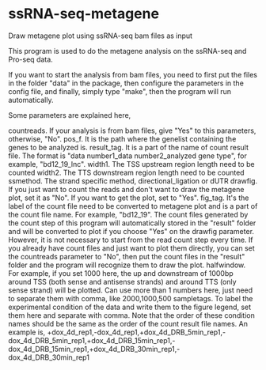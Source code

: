 # ssRNA-seq-metagene
Draw metagene plot using ssRNA-seq bam files as input

This program is used to do the metagene analysis on the ssRNA-seq and Pro-seq data.

If you want to start the analysis from bam files, you need to first put the files in the folder "data" in the package, then configure the parameters in the config file, and finally, simply type "make", then the program will run automatically.

Some parameters are explained here, 

countreads. If your analysis is from bam files, give "Yes" to this parameters, otherwise, "No".
pos_f. It is the path where the genelist containing the genes to be analyzed is.
result_tag. It is a part of the name of count result file. The format is "data number1_data number2_analyzed gene type", for example, "bd12_19_lnc".
width1. The TSS upstream region length need to be counted
width2. The TTS downstream region length need to be counted
ssmethod. The strand specific method, directional_ligation or dUTR
drawfig. If you just want to count the reads and don't want to draw the metagene plot, set it as "No". If you want to get the plot, set to "Yes".
fig_tag. It's the label of the count file need to be converted to metagene plot and is a part of the count file name. For example, "bd12_19". The count files generated by the count step of this program will automatically stored in the "result" folder and will be converted to plot if you choose "Yes" on the drawfig parameter. However, it is not necessary to start from the read count step every time. If you already have count files and just want to plot them directly, you can set the countreads parameter to "No", then put the count files in the "result" folder and the program will recognize them to draw the plot.
halfwindow. For example, if you set 1000 here, the up and downstream of 1000bp around TSS (both sense and antisense strands) and around TTS (only sense strand) will be plotted. Can use more than 1 numbers here, just need to separate them with comma, like 2000,1000,500 
sampletags. To label the experimental condition of the data and write them to the figure legend, set them here and separate with comma. Note that the order of these condition names should be the same as the order of the count result file names. An example is, +dox_4d_rep1,-dox_4d_rep1,+dox_4d_DRB_5min_rep1,-dox_4d_DRB_5min_rep1,+dox_4d_DRB_15min_rep1,-dox_4d_DRB_15min_rep1,+dox_4d_DRB_30min_rep1,-dox_4d_DRB_30min_rep1
